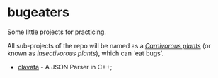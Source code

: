 # bugeaters
Some little projects for practicing.

All sub-projects of the repo will be named as a [*Carnivorous plants*](https://zh.wikipedia.org/wiki/%E9%A3%9F%E8%99%AB%E6%A4%8D%E7%89%A9) (or known as *insectivorous plants*), which can 'eat bugs'.

- [clavata](https://github.com/nagisatk/bugeaters/tree/master/clavata) - A JSON Parser in C++;